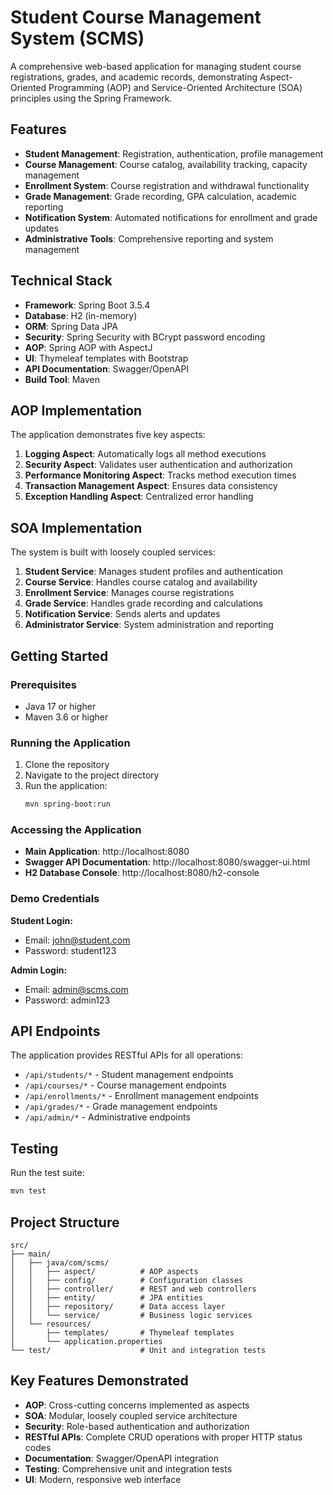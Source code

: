 # Student Course Management System (SCMS)

A comprehensive web-based application for managing student course registrations, grades, and academic records, demonstrating Aspect-Oriented Programming (AOP) and Service-Oriented Architecture (SOA) principles using the Spring Framework.

## Features

- **Student Management**: Registration, authentication, profile management
- **Course Management**: Course catalog, availability tracking, capacity management
- **Enrollment System**: Course registration and withdrawal functionality
- **Grade Management**: Grade recording, GPA calculation, academic reporting
- **Notification System**: Automated notifications for enrollment and grade updates
- **Administrative Tools**: Comprehensive reporting and system management

## Technical Stack

- **Framework**: Spring Boot 3.5.4
- **Database**: H2 (in-memory)
- **ORM**: Spring Data JPA
- **Security**: Spring Security with BCrypt password encoding
- **AOP**: Spring AOP with AspectJ
- **UI**: Thymeleaf templates with Bootstrap
- **API Documentation**: Swagger/OpenAPI
- **Build Tool**: Maven

## AOP Implementation

The application demonstrates five key aspects:

1. **Logging Aspect**: Automatically logs all method executions
2. **Security Aspect**: Validates user authentication and authorization
3. **Performance Monitoring Aspect**: Tracks method execution times
4. **Transaction Management Aspect**: Ensures data consistency
5. **Exception Handling Aspect**: Centralized error handling

## SOA Implementation

The system is built with loosely coupled services:

1. **Student Service**: Manages student profiles and authentication
2. **Course Service**: Handles course catalog and availability
3. **Enrollment Service**: Manages course registrations
4. **Grade Service**: Handles grade recording and calculations
5. **Notification Service**: Sends alerts and updates
6. **Administrator Service**: System administration and reporting

## Getting Started

### Prerequisites

- Java 17 or higher
- Maven 3.6 or higher

### Running the Application

1. Clone the repository
2. Navigate to the project directory
3. Run the application:
   ```bash
   mvn spring-boot:run
   ```

### Accessing the Application

- **Main Application**: http://localhost:8080
- **Swagger API Documentation**: http://localhost:8080/swagger-ui.html
- **H2 Database Console**: http://localhost:8080/h2-console

### Demo Credentials

**Student Login:**
- Email: john@student.com
- Password: student123

**Admin Login:**
- Email: admin@scms.com
- Password: admin123

## API Endpoints

The application provides RESTful APIs for all operations:

- `/api/students/*` - Student management endpoints
- `/api/courses/*` - Course management endpoints
- `/api/enrollments/*` - Enrollment management endpoints
- `/api/grades/*` - Grade management endpoints
- `/api/admin/*` - Administrative endpoints

## Testing

Run the test suite:
```bash
mvn test
```

## Project Structure

```
src/
├── main/
│   ├── java/com/scms/
│   │   ├── aspect/          # AOP aspects
│   │   ├── config/          # Configuration classes
│   │   ├── controller/      # REST and web controllers
│   │   ├── entity/          # JPA entities
│   │   ├── repository/      # Data access layer
│   │   └── service/         # Business logic services
│   └── resources/
│       ├── templates/       # Thymeleaf templates
│       └── application.properties
└── test/                    # Unit and integration tests
```

## Key Features Demonstrated

- **AOP**: Cross-cutting concerns implemented as aspects
- **SOA**: Modular, loosely coupled service architecture
- **Security**: Role-based authentication and authorization
- **RESTful APIs**: Complete CRUD operations with proper HTTP status codes
- **Documentation**: Swagger/OpenAPI integration
- **Testing**: Comprehensive unit and integration tests
- **UI**: Modern, responsive web interface
